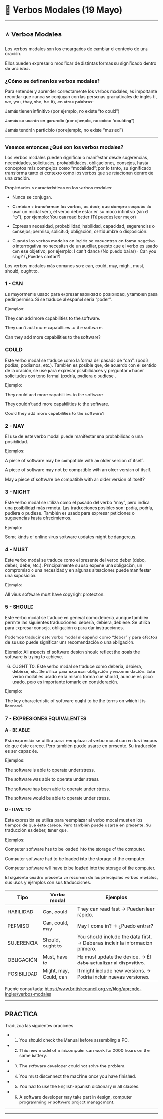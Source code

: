 # :book: Verbos Modales (19 Mayo)

---

## :star: Verbos Modales

Los verbos modales son los encargados de cambiar el contexto de una oración. 

Ellos pueden expresar o modificar de distintas formas su significado dentro de una idea.

### ¿Cómo se definen los verbos modales?

Para entender y aprender correctamente los verbos modales, es importante recordar que nunca se conjugan con las personas gramaticales de inglés (I, we, you, they, she, he, it), en otras palabras:

Jamás tienen infinitivo (por ejemplo, no existe “to could”)

Jamás se usarán en gerundio (por ejemplo, no existe “coulding”)

Jamás tendrán participio (por ejemplo, no existe “musted”)


---

### Veamos entonces ¿Qué son los verbos modales?


Los verbos modales pueden significar o manifestar desde sugerencias, necesidades, solicitudes, probabilidades, obligaciones, consejos, hasta conceptos más complejos como “modalidad”; por lo tanto, su significado transforma tanto el contexto como los verbos que se relacionan dentro de una oración.

Propiedades o características en los verbos modales:

- Nunca se conjugan.

- Cambian o transforman los verbos, es decir, que siempre después de usar un modal verb, el verbo debe estar en su modo infinitivo (sin el “to”), por ejemplo: You can read better (Tú puedes leer mejor)

- Expresan necesidad, probabilidad, habilidad, capacidad, sugerencias o consejos; permiso, solicitud; obligación, certidumbre o disposición.


- Cuando los verbos modales en inglés se encuentran en forma negativa o interrogativa no necesitan de un auxiliar, puesto que el verbo es usado con ese objetivo; por ejemplo: I can't dance (No puedo bailar) · Can you sing? (¿Puedes cantar?)

Los verbos modales más comunes son: can, could, may, might, must, should, ought to.

### 1 - CAN

Es mayormente usado para expresar habilidad o posibilidad, y también pasa pedir permiso. Si se traduce al español sería “poder”.

Ejemplos:	

They can add more capabilities to the software.

They can’t add more capabilities to the software.

Can they add more capabilities to the software?



### COULD

Este verbo modal se traduce como la forma del pasado de “can”. (podía, podías, podíamos, etc.). También es posible que, de acuerdo con el sentido de la oración, se use para expresar posibilidades y preguntar o hacer solicitudes con tono formal (podría, pudiera o pudiese).

Ejemplo: 	

They could add more capabilities to the software.

They couldn’t add more capabilities to the software. 

Could they add more capabilities to the software?


### 2 - MAY

El uso de este verbo modal puede manifestar una probabilidad o una posibilidad.
 
Ejemplos:	

A piece of software may be compatible with an older version of itself.

A piece of software may not be compatible with an older version of itself.
 
May a piece of software be compatible with an older version of itself?


### 3 - MIGHT

Este verbo modal se utiliza como el pasado del verbo “may”, pero indica una posibilidad más remota. Las traducciones posibles son: podía, podría, pudiera o pudiese.
También es usado para expresar peticiones o sugerencias hasta ofrecimientos.

Ejemplo:	

Some kinds of online virus software updates might be dangerous.

### 4 - MUST

Este verbo modal se traduce como el presente del verbo deber (debo, debes, debe, etc.). Principalmente su uso expone una obligación, un compromiso o una necesidad y en algunas situaciones puede manifestar una suposición.

Ejemplo:	

All virus software must have copyright protection.



### 5 - SHOULD

Este verbo modal se traduce en general como debería, aunque también permite las siguientes traducciones: debería, debiera, debiese. Se utiliza para expresar consejo, obligación o para dar instrucciones.

Podemos traducir este verbo modal al español como “deber” y para efectos de su uso puede significar una recomendación o una obligación.

Ejemplo:	All aspects of software design should reflect the goals the software is trying to achieve.

6.	OUGHT TO.  Este verbo modal se traduce como debería, debiera, debiese, etc. Se utiliza para expresar obligación y recomendación.
Este verbo modal es usado en la misma forma que should, aunque es poco usado, pero es importante tomarlo en consideración.

Ejemplo:	

The key characteristic of software ought to be the terms on which it is licensed.


### 7 - EXPRESIONES EQUIVALENTES

#### A - BE ABLE

Esta expresión se utiliza para reemplazar al verbo modal can en los tiempos de que éste carece. Pero también puede usarse en presente. Su traducción es ser capaz de.

Ejemplos:	

The software is able to operate under stress. 

The software was able to operate under stress.

The software has been able to operate under stress. 

The software would be able to operate under stress.


#### B - HAVE TO

Esta expresión se utiliza para reemplazar al verbo modal must en los tiempos de que éste carece. Pero también puede usarse en presente. Su traducción es deber, tener que.

Ejemplos:	

Computer software has to be loaded into the storage of the computer. 

Computer software had to be loaded into the storage of the computer. 

Computer software will have to be loaded into the storage of the computer.


El siguiente cuadro presenta un resumen de los principales verbos modales, sus usos y ejemplos con sus traducciones.

| Tipo | Verbo modal | Ejemplos |
| ---- | ----------- | -------- |
| HABILIDAD |	Can, could | They can read fast -> Pueden leer rápido. |
| PERMISO | Can, could, may |	May I come in? -> ¿Puedo entrar? |
| SUJERENCIA |	Should, ought to | You should include the data first. -> Deberías incluir la información primero. |
| OBLIGACIÓN | Must, have to | He must update the device. -> Él debe actualizar el dispositivo. |
| POSIBILIDAD	|Might, may, Could, can	|It might include new versions.	-> Podría incluir nuevas versiones. |
			

Fuente consultada: https://www.britishcouncil.org.ve/blog/aprende-ingles/verbos-modales

---

## PRÁCTICA

 

Traduzca las siguientes oraciones

- 1) You should check the Manual before assembling a PC.


- 2) This new model of minicomputer can work for 2000 hours on the same battery.


- 3) The software developer could not solve the problem.



- 4) You must disconnect the machine once you have finished.



- 5) You had to use the English-Spanish dictionary in all classes.



- 6) A software developer may take part in  design,  computer  programming  or  software  project management.






---
---